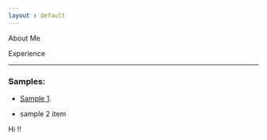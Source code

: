 ```yaml
---
layout : default
---
```


About Me

Experience

***

###  Samples:
  
   - [Sample 1](./sample1.md).
        
   - sample 2 item
    


Hi !!
